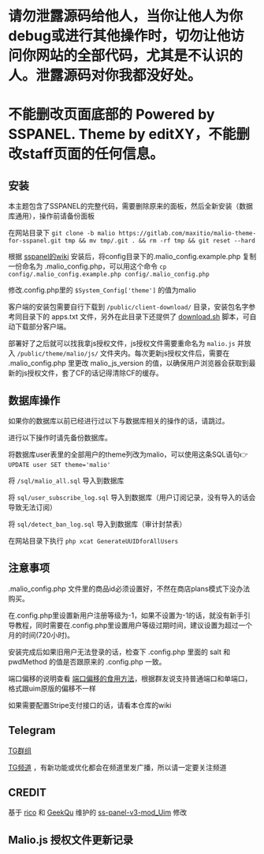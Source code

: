 # 请勿泄露源码给他人，当你让他人为你debug或进行其他操作时，切勿让他访问你网站的全部代码，尤其是不认识的人。泄露源码对你我都没好处。
# 不能删改页面底部的 Powered by SSPANEL. Theme by editXY，不能删改staff页面的任何信息。
## 安装

本主题包含了SSPANEL的完整代码，需要删除原来的面板，然后全新安装（数据库通用），操作前请备份面板

在网站目录下 
`git clone -b malio https://gitlab.com/maxitio/malio-theme-for-sspanel.git tmp && mv tmp/.git . && rm -rf tmp && git reset --hard`

根据 [sspanel的wiki](https://blog.anank.ke/w/SSPanel_with_DROP_DATABASE_BT) 安装后，将config目录下的.malio_config.example.php 复制一份命名为 .malio_config.php，可以用这个命令 `cp config/.malio_config.example.php config/.malio_config.php`

修改.config.php里的 `$System_Config['theme']` 的值为malio



客户端的安装包需要自行下载到 `/public/client-download/` 目录，安装包名字参考同目录下的 apps.txt 文件，另外在此目录下还提供了 [download.sh](https://github.com/sspanel-uim/ssr-download-updater) 脚本，可自动下载部分客户端。

部署好了之后就可以找我拿js授权文件，js授权文件需要重命名为 `malio.js` 并放入 `/public/theme/malio/js/` 文件夹内。每次更新js授权文件后，需要在 .malio_config.php 里更改 malio_js_version 的值，以确保用户浏览器会获取到最新的js授权文件，套了CF的话记得清除CF的缓存。

## 数据库操作
如果你的数据库以前已经进行过以下与数据库相关的操作的话，请跳过。

进行以下操作时请先备份数据库。

将数据库user表里的全部用户的theme列改为malio，可以使用这条SQL语句👉 `UPDATE user SET theme='malio'`

将 `/sql/malio_all.sql` 导入到数据库

将 `sql/user_subscribe_log.sql` 导入到数据库（用户订阅记录，没有导入的话会导致无法订阅）

将 `sql/detect_ban_log.sql` 导入到数据库（审计封禁表）

在网站目录下执行 `php xcat GenerateUUIDforAllUsers`

## 注意事项
.malio_config.php 文件里的商品id必须设置好，不然在商店plans模式下没办法购买。

在.config.php里设置新用户注册等级为-1，如果不设置为-1的话，就没有新手引导教程，同时需要在.config.php里设置用户等级过期时间，建议设置为超过一个月的时间(720小时)。

安装完成后如果旧用户无法登录的话，检查下 .config.php 里面的 salt 和 pwdMethod 的值是否跟原来的 .config.php 一致。

端口偏移的说明查看 [端口偏移的食用方法](https://678765.xyz/2019/2.html)，根据群友说支持普通端口和单端口，格式跟uim原版的偏移不一样

如果需要配置Stripe支付接口的话，请看本仓库的wiki

## Telegram
[TG群组](https://t.me/joinchat/DM2_FxStXAbYZ2DzVfZjcw)

[TG频道](https://t.me/malio_for_sspanel) ，有新功能或优化都会在频道里发广播，所以请一定要关注频道

## CREDIT
基于 [rico](https://github.com/rico93) 和 [GeekQu](https://github.com/GeekQu) 维护的 [ss-panel-v3-mod_Uim](https://github.com/rico93/ss-panel-v3-mod_Uim) 修改

## Malio.js 授权文件更新记录

